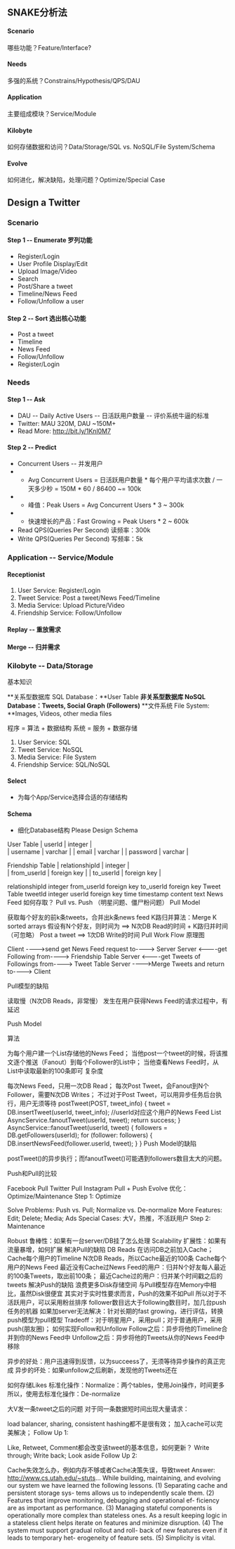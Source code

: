 ## SNAKE分析法
#### Scenario
哪些功能？Feature/Interface?

#### Needs
多强的系统？Constrains/Hypothesis/QPS/DAU

#### Application
主要组成模块？Service/Module

#### Kilobyte
如何存储数据和访问？Data/Storage/SQL vs. NoSQL/File System/Schema

#### Evolve
如何进化，解决缺陷，处理问题？Optimize/Special Case

## Design a Twitter
### Scenario

#### Step 1 -- Enumerate 罗列功能

- Register/Login
- User Profile Display/Edit
- Upload Image/Video
- Search
- Post/Share a tweet
- Timeline/News Feed
- Follow/Unfollow a user

#### Step 2 -- Sort 选出核心功能

- Post a tweet
- Timeline
- News Feed
- Follow/Unfollow
- Register/Login

### Needs
#### Step 1 -- Ask

- DAU -- Daily Active Users -- 日活跃用户数量 -- 评价系统牛逼的标准
- Twitter: MAU 320M, DAU ~150M+
- Read More: http://bit.ly/1Knl0M7

#### Step 2 -- Predict

- Concurrent Users -- 并发用户
- - Avg Concurrent Users = 日活跃用户数量 * 每个用户平均请求次数 / 一天多少秒 = 150M * 60 / 86400 ~= 100k
- - 峰值：Peak Users = Avg Concurrent Users * 3 ~ 300k
- - 快速增长的产品：Fast Growing = Peak Users * 2 ~ 600k
- Read QPS(Queries Per Second) 读频率：300k
- Write QPS(Queries Per Second) 写频率：5k

### Application -- Service/Module
#### Receptionist

1. User Service: Register/Login
2. Tweet Service: Post a tweet/News Feed/Timeline
3. Media Service: Upload Picture/Video
4. Friendship Service: Follow/Unfollow

#### Replay -- 重放需求

#### Merge -- 归并需求

### Kilobyte -- Data/Storage
基本知识

**关系型数据库 SQL Database：**User Table
**非关系型数据库 NoSQL Database：Tweets, Social Graph (Followers)**
**文件系统 File System: **Images, Videos, other media files

程序 = 算法 + 数据结构
系统 = 服务 + 数据存储

1. User Service: SQL
2. Tweet Service: NoSQL
3. Media Service: File System
4. Friendship Service: SQL/NoSQL

#### Select

- 为每个App/Service选择合适的存储结构

#### Schema

- 细化Database结构
Please Design Schema

User Table
| userId   | integer |   
| username | varchar |
| email    | varchar |
| password | varchar |

Friendship Table
| relationshipId   | integer     |   
| from_userId      | foreign key |
| to_userId        | foreign key |



relationshipId	integer
from_userId	foreign key
to_userId	foreign key
Tweet Table
tweetId	integer
userId	foreign key
time	timestamp
content	text
News Feed 如何存取？
Pull vs. Push （明星问题、僵尸粉问题）
Pull Model

获取每个好友的前k条tweets，合并出k条news feed
K路归并算法：Merge K sorted arrays
假设有N个好友，则时间为 ==>
N次DB Read的时间 + K路归并时间（可忽略）
Post a tweet ==>
1次DB Write的时间
Pull Work Flow 原理图

Client ---->send get News Feed request to----> Server
Server <----get Following from----> Friendship Table
Server <----get Tweets of Followings from----> Tweet Table
Server ---->Merge Tweets and return to----> Client

Pull模型的缺陷

读取慢（N次DB Reads，非常慢）
发生在用户获得News Feed的请求过程中，有延迟

Push Model

算法

为每个用户建一个List存储他的News Feed；
当他post一个tweet的时候，将该推文逐个推送（Fanout）到每个Follower的List中；
当他查看News Feed时，从List中读取最新的100条即可
复杂度

每次News Feed，只用一次DB Read；
每次Post Tweet，会Fanout到N个Follower，需要N次DB Writes；
不过对于Post Tweet，可以用异步任务后台执行，用户无须等待
postTweet(POST, tweet_info) {
    tweet = DB.insertTweet(userId, tweet_info); //userId对应这个用户的News Feed List
    AsyncService.fanoutTweet(userId, tweet);
    return success;
}
AsyncService::fanoutTweet(userId, tweet) {
    followers = DB.getFollowers(userId);
    for (follower: followers) {
        DB.insertNewsFeed(follower.userId, tweet);
    }
}
Push Model的缺陷

postTweet()的异步执行；而fanoutTweet()可能遇到followers数目太大的问题。

Push和Pull的比较

Facebook	Pull
Twitter	Pull
Instagram	Pull + Push
Evolve 优化：Optimize/Maintenance
Step 1: Optimize

Solve Problems: Push vs. Pull; Normalize vs. De-normalize
More Features: Edit; Delete; Media; Ads
Special Cases: 大V，热推，不活跃用户
Step 2: Maintenance

Robust 鲁棒性：如果有一台server/DB挂了怎么处理
Scalability 扩展性：如果有流量暴增，如何扩展
解决Pull的缺陷 DB Reads
在访问DB之前加入Cache；
Cache每个用户的Timeline
N次DB Reads，所以Cache最近的100条
Cache每个用户的News Feed
最近没有Cache过News Feed的用户：归并N个好友每人最近的100条Tweets，取出前100条；
最近Cache过的用户：归并某个时间戳之后的tweets
解决Push的缺陷
浪费更多Disk存储空间
与Pull模型存在Memory中相比，虽然Disk很便宜
其实对于实时性要求而言，Push的效果不如Pull
所以对于不活跃用户，可以采用粉丝排序
follower数目远大于following数目时，加几台push任务的机器
如果加server无法解决：针对长期的fast growing，进行评估，转换push模型为pull模型
Tradeoff：对于明星用户，采用pull；对于普通用户，采用push(朋友圈)；
如何实现Follow和Unfollow
Follow之后：异步将他的Timeline合并到你的News Feed中
Unfollow之后：异步将他的Tweets从你的News Feed中移除

异步的好处：用户迅速得到反馈，以为succeess了，无须等待异步操作的真正完成
异步的坏处：如果unfollow之后刷新，发现他的Tweets还在

如何存储Likes
标准化操作：Normalize：两个tables，使用Join操作，时间更多
所以，使用去标准化操作：De-normalize

大V发一条tweet之后的问题
对于同一条数据短时间出现大量请求：

load balancer, sharing, consistent hashing都不是很有效；
加入cache可以完美解决；
Follow Up 1:

Like, Retweet, Comment都会改变该tweet的基本信息，如何更新？
Write through; Write back; Look aside
Follow Up 2:

Cache失效怎么办，例如内存不够或者Cache决策失误，导致tweet
Answer: http://www.cs.utah.edu/~stuts...
While building, maintaining, and evolving our system we have learned the following lessons. (1) Separating cache and persistent storage sys- tems allows us to independently scale them. (2) Features that improve monitoring, debugging and operational ef- ficiency are as important as performance. (3) Managing stateful components is operationally more complex than stateless ones. As a result keeping logic in a stateless client helps iterate on features and minimize disruption. (4) The system must support gradual rollout and roll- back of new features even if it leads to temporary het- erogeneity of feature sets. (5) Simplicity is vital.